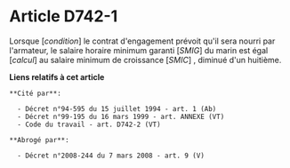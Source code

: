 # Article D742-1

Lorsque [*condition*] le contrat d'engagement prévoit qu'il sera nourri par l'armateur, le salaire horaire minimum garanti
[*SMIG*] du marin est égal [*calcul*] au salaire minimum de croissance [*SMIC*] , diminué d'un huitième.

**Liens relatifs à cet article**

	**Cité par**:

	  - Décret n°94-595 du 15 juillet 1994 - art. 1 (Ab)
	  - Décret n°99-195 du 16 mars 1999 - art. ANNEXE (VT)
	  - Code du travail - art. D742-2 (VT)

	**Abrogé par**:

	  - Décret n°2008-244 du 7 mars 2008 - art. 9 (V)
